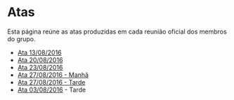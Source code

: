 # Atas 

Esta página reúne as atas produzidas em cada reunião oficial dos membros do grupo.

* [Ata 13/08/2016](https://github.com/fga-gpp-mds/2016.2-SAS_FGA/wiki/Ata-de-reuni%C3%A3o:-13-08-2016) 
* [Ata 20/08/2016](https://github.com/fga-gpp-mds/2016.2-SAS_FGA/wiki/Ata-de-reuni%C3%A3o:-20-08-2016)
* [Ata 23/08/2016](https://github.com/fga-gpp-mds/2016.2-SAS_FGA/wiki/Ata-de-reuni%C3%A3o:-23-08-2016)
* [Ata 27/08/2016 - Manhã](https://github.com/fga-gpp-mds/2016.2-SAS_FGA/wiki/Ata-da-Reuni%C3%A3o-27-08-2016-Manh%C3%A3) 
* [Ata 27/08/2016 - Tarde](https://github.com/fga-gpp-mds/2016.2-SAS_FGA/wiki/Ata-da-Reuni%C3%A3o-27-08-2016---Tarde)
* [Ata 03/08/2016](https://github.com/fga-gpp-mds/2016.2-SAS_FGA/wiki/Ata-de-reuni%C3%A3o-03-09-2016) - Tarde
